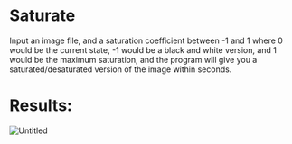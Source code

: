# Saturate

Input an image file, and a saturation coefficient between -1 and 1 where 0 would be the current state, -1 would be a black and white version, and 1 would be the maximum saturation, and the program will give you a saturated/desaturated version of the image within seconds.

# Results:

![Untitled](https://user-images.githubusercontent.com/96302110/185106812-d1dce009-baf4-4fd4-832c-207ba5a0ced0.png)

